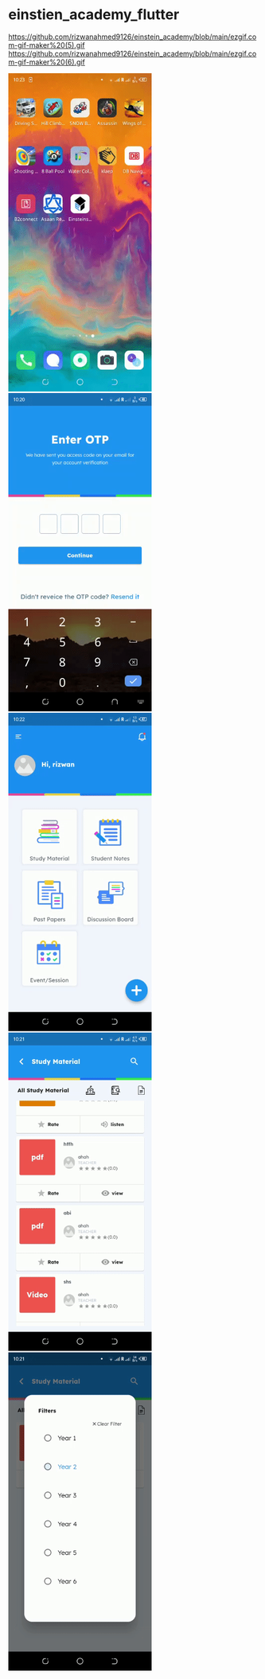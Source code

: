 # einstien_academy_flutter

https://github.com/rizwanahmed9126/einstein_academy/blob/main/ezgif.com-gif-maker%20(5).gif
https://github.com/rizwanahmed9126/einstein_academy/blob/main/ezgif.com-gif-maker%20(6).gif

![](ezgif.com-gif-maker%20(5).gif)
![](ezgif.com-gif-maker%20(7).gif)
![](ezgif.com-gif-maker%20(6).gif)
![](ezgif.com-gif-maker%20(8).gif)
![](ezgif.com-gif-maker%20(9).gif)
